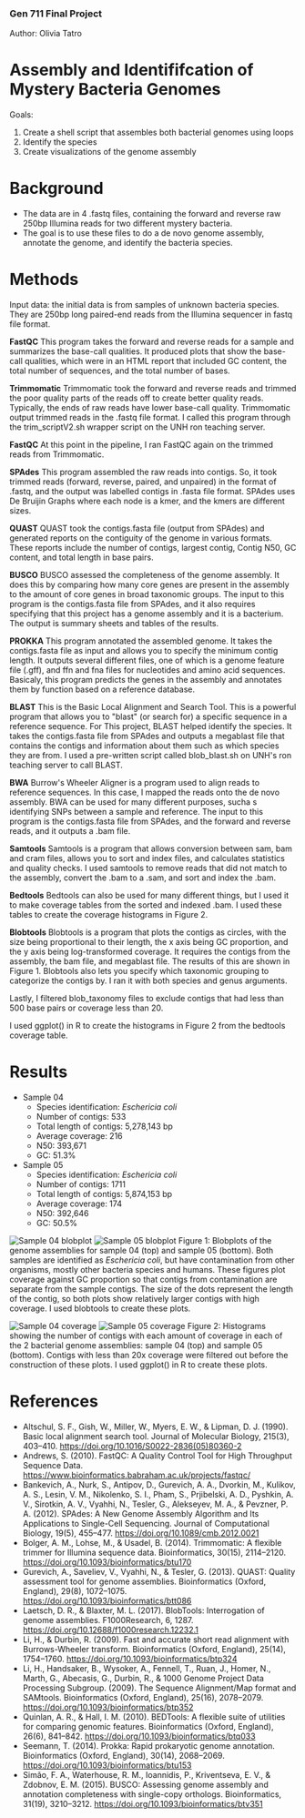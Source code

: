 ### Gen 711 Final Project
Author: Olivia Tatro

# Assembly and Identififcation of Mystery Bacteria Genomes 
Goals: 
1. Create a shell script that assembles both bacterial genomes using loops
2. Identify the species
3. Create visualizations of the genome assembly 

# Background
- The data are in 4 .fastq files, containing the forward and reverse raw 250bp Illumina reads for two different mystery bacteria.
- The goal is to use these files to do a de novo genome assembly, annotate the genome, and identify the bacteria species. 

# Methods
Input data: the initial data is from samples of unknown bacteria species. They are 250bp long paired-end reads from the Illumina sequencer in fastq file format. 

**FastQC** 
This program takes the forward and reverse reads for a sample and summarizes the base-call qualities. It produced plots that show the base-call qualities, which were in an HTML report that included GC content, the total number of sequences, and the total number of bases.

**Trimmomatic**
Trimmomatic took the forward and reverse reads and trimmed the poor quality parts of the reads off to create better quality reads. Typically, the ends of raw reads have lower base-call quality. Trimmomatic output trimmed reads in the .fastq file format. I called this program through the trim_scriptV2.sh wrapper script on the UNH ron teaching server. 

**FastQC**
At this point in the pipeline, I ran FastQC again on the trimmed reads from Trimmomatic. 

**SPAdes**
This program assembled the raw reads into contigs. So, it took trimmed reads (forward, reverse, paired, and unpaired) in the format of .fastq, and the output was labelled contigs in .fasta file format. SPAdes uses De Bruijin Graphs where each node is a kmer, and the kmers are different sizes. 

**QUAST**
QUAST took the contigs.fasta file (output from SPAdes) and generated reports on the contiguity of the genome in various formats. These reports include the number of contigs, largest contig, Contig N50, GC content, and total length in base pairs. 

**BUSCO**
BUSCO assessed the completeness of the genome assembly. It does this by comparing how many core genes are present in the assembly to the amount of core genes in broad taxonomic groups. The input to this program is the contigs.fasta file from SPAdes, and it also requires specifying that this project has a genome assembly and it is a bacterium. The output is summary sheets and tables of the results. 

**PROKKA**
This program annotated the assembled genome. It takes the contigs.fasta file as input and allows you to specify the minimum contig length. It outputs several different files, one of which is a genome feature file (.gff), and ffn and fna files for nucleotides and amino acid sequences. Basicaly, this program predicts the genes in the assembly and annotates them by function based on a reference database. 

**BLAST**
This is the Basic Local Alignment and Search Tool. This is a powerful program that allows you to "blast" (or search for) a specific sequence in a reference sequence. For This project, BLAST helped identify the species. It takes the contigs.fasta file from SPAdes and outputs a megablast file that contains the contigs and information about them such as which species they are from. I used a pre-written script called blob_blast.sh on UNH's ron teaching server to call BLAST. 

**BWA**
Burrow's Wheeler Aligner is a program used to align reads to reference sequences. In this case, I mapped the reads onto the de novo assembly. BWA can be used for many different purposes, sucha s identifying SNPs between a sample and reference. The input to this program is the contigs.fasta file from SPAdes, and the forward and reverse reads, and it outputs a .bam file. 

**Samtools**
Samtools is a program that allows conversion between sam, bam and cram files, allows you to sort and index files, and calculates statistics and quality checks. I used samtools to remove reads that did not match to the assembly, convert the .bam to a .sam, and sort and index the .bam. 

**Bedtools**
Bedtools can also be used for many different things, but I used it to make coverage tables from the sorted and indexed .bam. I used these tables to create the coverage histograms in Figure 2. 

**Blobtools**
Blobtools is a program that plots the contigs as circles, with the size being proportional to their length, the x axis being GC proportion, and the y axis being log-transformed coverage. It requires the contigs from the assembly, the bam file, and megablast file. The results of this are shown in Figure 1. Blobtools also lets you specify which taxonomic grouping to categorize the contigs by. I ran it with both species and genus arguments. 

Lastly, I filtered blob_taxonomy files to exclude contigs that had less than 500 base pairs or coverage less than 20. 

I used ggplot() in R to create the histograms in Figure 2 from the bedtools coverage table. 


# Results
- Sample 04
  - Species identification: _Eschericia coli_
  - Number of contigs: 533
  - Total length of contigs: 5,278,143 bp
  - Average coverage: 216
  - N50: 393,671
  - GC: 51.3%
- Sample 05
  - Species identification: _Eschericia coli_
  - Number of contigs: 1711
  - Total length of contigs: 5,874,153 bp
  - Average coverage: 174
  - N50: 392,646
  - GC: 50.5%
 
![Sample 04 blobplot](images/blob_plot_species_04.bam0.png)
![Sample 05 blobplot](images/blob_plot_species_05.bam0.png)
Figure 1: Blobplots of the genome assemblies for sample 04 (top) and sample 05 (bottom). Both samples are identified as _Eschericia coli_, but have contamination from other organisms, mostly other bacteria species and humans. These figures plot coverage against GC proportion so that contigs from contamination are separate from the sample contigs. The size of the dots represent the length of the contig, so both plots show relatively larger contigs with high coverage. I used blobtools to create these plots. 

![Sample 04 coverage](images/cov_04.png)
![Sample 05 coverage](images/cov_05.png)
Figure 2: Histograms showing the number of contigs with each amount of coverage in each of the 2 bacterial genome assemblies: sample 04 (top) and sample 05 (bottom). Contigs with less than 20x coverage were filtered out before the construction of these plots. I used ggplot() in R to create these plots. 


# References
- Altschul, S. F., Gish, W., Miller, W., Myers, E. W., & Lipman, D. J. (1990). Basic local alignment search tool. Journal of Molecular Biology, 215(3), 403–410. https://doi.org/10.1016/S0022-2836(05)80360-2
- Andrews, S. (2010). FastQC: A Quality Control Tool for High Throughput Sequence Data. https://www.bioinformatics.babraham.ac.uk/projects/fastqc/
- Bankevich, A., Nurk, S., Antipov, D., Gurevich, A. A., Dvorkin, M., Kulikov, A. S., Lesin, V. M., Nikolenko, S. I., Pham, S., Prjibelski, A. D., Pyshkin, A. V., Sirotkin, A. V., Vyahhi, N., Tesler, G., Alekseyev, M. A., & Pevzner, P. A. (2012). SPAdes: A New Genome Assembly Algorithm and Its Applications to Single-Cell Sequencing. Journal of Computational Biology, 19(5), 455–477. https://doi.org/10.1089/cmb.2012.0021
- Bolger, A. M., Lohse, M., & Usadel, B. (2014). Trimmomatic: A flexible trimmer for Illumina sequence data. Bioinformatics, 30(15), 2114–2120. https://doi.org/10.1093/bioinformatics/btu170
- Gurevich, A., Saveliev, V., Vyahhi, N., & Tesler, G. (2013). QUAST: Quality assessment tool for genome assemblies. Bioinformatics (Oxford, England), 29(8), 1072–1075. https://doi.org/10.1093/bioinformatics/btt086
- Laetsch, D. R., & Blaxter, M. L. (2017). BlobTools: Interrogation of genome assemblies. F1000Research, 6, 1287. https://doi.org/10.12688/f1000research.12232.1
- Li, H., & Durbin, R. (2009). Fast and accurate short read alignment with Burrows-Wheeler transform. Bioinformatics (Oxford, England), 25(14), 1754–1760. https://doi.org/10.1093/bioinformatics/btp324
- Li, H., Handsaker, B., Wysoker, A., Fennell, T., Ruan, J., Homer, N., Marth, G., Abecasis, G., Durbin, R., & 1000 Genome Project Data Processing Subgroup. (2009). The Sequence Alignment/Map format and SAMtools. Bioinformatics (Oxford, England), 25(16), 2078–2079. https://doi.org/10.1093/bioinformatics/btp352
- Quinlan, A. R., & Hall, I. M. (2010). BEDTools: A flexible suite of utilities for comparing genomic features. Bioinformatics (Oxford, England), 26(6), 841–842. https://doi.org/10.1093/bioinformatics/btq033
- Seemann, T. (2014). Prokka: Rapid prokaryotic genome annotation. Bioinformatics (Oxford, England), 30(14), 2068–2069. https://doi.org/10.1093/bioinformatics/btu153
- Simão, F. A., Waterhouse, R. M., Ioannidis, P., Kriventseva, E. V., & Zdobnov, E. M. (2015). BUSCO: Assessing genome assembly and annotation completeness with single-copy orthologs. Bioinformatics, 31(19), 3210–3212. https://doi.org/10.1093/bioinformatics/btv351
